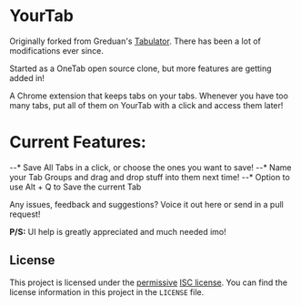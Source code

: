 # YourTab

Originally forked from Greduan's [Tabulator](https://github.com/Greduan/chrome-ext-tabulator). There has been a lot of modifications ever since.

Started as a OneTab open source clone, but more features are getting added in!

A Chrome extension that keeps tabs on your tabs. Whenever you have too many tabs, put all of them on YourTab with a click and access them later!

# Current Features:

--* Save All Tabs in a click, or choose the ones you want to save!
--* Name your Tab Groups and drag and drop stuff into them next time!
--* Option to use Alt + Q to Save the current Tab

Any issues, feedback and suggestions? Voice it out here or send in a pull request!

**P/S:** UI help is greatly appreciated and much needed imo!

## License

This project is licensed under the [permissive][per] [ISC license][lic].  You
can find the license information in this project in the `LICENSE` file.

[per]: https://en.wikipedia.org/wiki/Permissive_free_software_licence
[lic]: https://en.wikipedia.org/wiki/ISC_license
